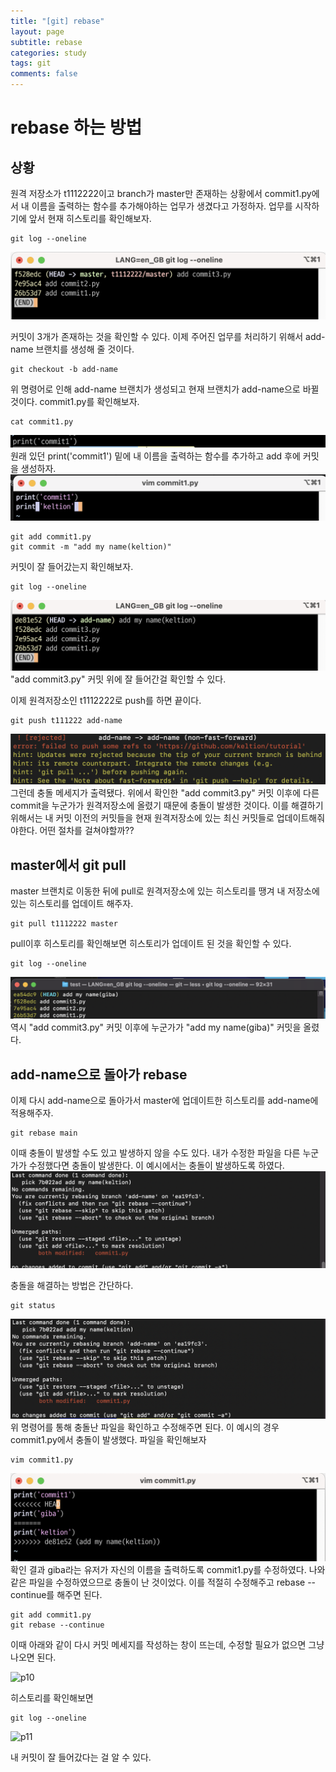 ```yaml
---
title: "[git] rebase"
layout: page
subtitle: rebase
categories: study
tags: git
comments: false
---
```


# rebase 하는 방법

## 상황
원격 저장소가 t1112222이고 branch가 master만 존재하는 상황에서 commit1.py에서 내 이름을 출력하는 함수를 추가해야하는 업무가 생겼다고 가정하자. 업무를 시작하기에 앞서 현재 히스토리를 확인해보자.
```console
git log --oneline
```
![p1](/assets/imge/p1.png)

커밋이 3개가 존재하는 것을 확인할 수 있다. 이제 주어진 업무를 처리하기 위해서 add-name 브랜치를 생성해 줄 것이다.

```console
git checkout -b add-name
```
위 명령어로 인해 add-name 브랜치가 생성되고 현재 브랜치가 add-name으로 바뀔 것이다.
commit1.py를 확인해보자.
```console
cat commit1.py
```
![p2](/assets/imge/p2.png)
원래 있던 print('commit1') 밑에 내 이름을 출력하는 함수를 추가하고 add 후에 커밋을 생성하자.
![p3](/assets/imge/p3.png)
```console
git add commit1.py
git commit -m "add my name(keltion)"
```

커밋이 잘 들어갔는지 확인해보자.
```console
git log --oneline
```
![p4](/assets/imge/p4.png)
"add commit3.py" 커밋 위에 잘 들어간걸 확인할 수 있다.

이제 원격저장소인 t1112222로 push를 하면 끝이다.
```console
git push t111222 add-name
``` 
![p5](/assets/imge/p5.png)
그런데 충돌 메세지가 출력됐다. 위에서 확인한 "add commit3.py" 커밋 이후에 다른 commit을 누군가가 원격저장소에 올렸기 때문에 충돌이 발생한 것이다. 이를 해결하기 위해서는 내 커밋 이전의 커밋들을 현재 원격저장소에 있는 최신 커밋들로 업데이트해줘야한다. 어떤 절차를 걸쳐야할까??

## master에서 git pull
master 브랜치로 이동한 뒤에 pull로 원격저장소에 있는 히스토리를 땡겨 내 저장소에 있는 히스토리를 업데이트 해주자.
```console
git pull t1112222 master
```
pull이후 히스토리를 확인해보면 히스토리가 업데이트 된 것을 확인할 수 있다.
```console
git log --oneline
```
![p6](/assets/imge/p6.png)
역시 "add commit3.py" 커밋 이후에 누군가가 "add my name(giba)" 커밋을 올렸다.

## add-name으로 돌아가 rebase
이제 다시 add-name으로 돌아가서 master에 업데이트한 히스토리를 add-name에 적용해주자.
```console
git rebase main
```
이때 충돌이 발생할 수도 있고 발생하지 않을 수도 있다. 내가 수정한 파일을 다른 누군가가 수정했다면 충돌이 발생한다. 이 예시에서는 충돌이 발생하도록 하였다. 
![p7](/assets/imge/p7.png)

충돌을 해결하는 방법은 간단하다.
```console
git status
```
![p8](/assets/imge/p8.png)  
위 명령어를 통해 충돌난 파일을 확인하고 수정해주면 된다. 이 예시의 경우 commit1.py에서 충돌이 발생했다. 파일을 확인해보자
```console
vim commit1.py
```

![p9](/assets/imge/p9.png)
확인 결과 giba라는 유저가 자신의 이름을 출력하도록 commit1.py를 수정하였다. 나와 같은 파일을 수정하였으므로 충돌이 난 것이었다. 이를 적절히 수정해주고 rebase --continue를 해주면 된다.
```console
git add commit1.py
git rebase --continue
````
이때 아래와 같이 다시 커밋 메세지를 작성하는 창이 뜨는데, 수정할 필요가 없으면 그냥 나오면 된다.  

![p10](/assets/imge/p10.png)  

히스토리를 확인해보면
```console
git log --oneline
````
![p11](/assets/imge/p11.png)  

내 커밋이 잘 들어갔다는 걸 알 수 있다.





